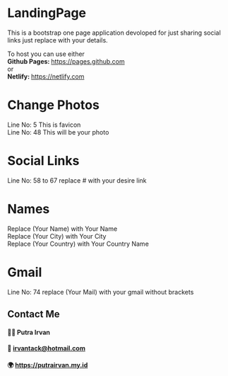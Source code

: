 # LandingPage
This is a bootstrap one page application devoloped for just sharing social links just replace with your
details.

To host you can use either<br>
<b>Github Pages: </b> https://pages.github.com
<br> or <br>
<b>Netlify: </b> https://netlify.com

# Change Photos
Line No: 5 This is favicon<br>
Line No: 48 This will be your photo

# Social Links
Line No: 58 to 67 replace # with your desire link

# Names
Replace (Your Name) with Your Name <br>
Replace (Your City) with Your City <br>
Replace (Your Country) with Your Country Name<br>

# Gmail
Line No: 74 replace (Your Mail) with your gmail without brackets 

## Contact Me
#### 👨‍💻 Putra Irvan<br>
#### 📝 irvantack@hotmail.com<br>
#### 🌍 https://putrairvan.my.id

